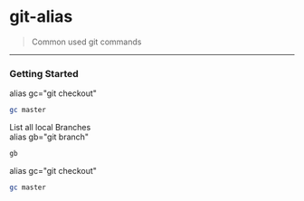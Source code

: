 
# git-alias
> Common used git commands

---

### Getting Started

alias gc="git checkout"

  ```sh
gc master
  ```


List all local Branches  
alias gb="git branch"

  ```sh
gb
  ```
 
alias gc="git checkout"

  ```sh
gc master
  ```
 

